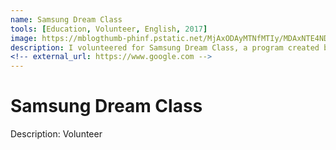 ```yaml
---
name: Samsung Dream Class
tools: [Education, Volunteer, English, 2017]
image: https://mblogthumb-phinf.pstatic.net/MjAxODAyMTNfMTIy/MDAxNTE4NDQ3OTcxOTQz.lP7hdJasMnvm2_vfg1YYs0DF8rnzUFx6cxeN3E1ZqZkg.9XfLKnnGh_76dZPAIwObJyOzBBHfJpKw4T4Sqt_kBGwg.JPEG.cheuna_/IMG_8087.jpg?type=w800
description: I volunteered for Samsung Dream Class, a program created by Samsung to connect middle school students and volunteers from universities. I taught students English for a year.
<!-- external_url: https://www.google.com -->
---
```


# Samsung Dream Class

Description: Volunteer <br>